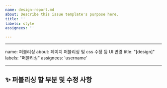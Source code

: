 ```yaml
---
name: design-report.md
about: Describe this issue template's purpose here.
title: ''
labels: style
assignees: ''

---
```


---
name: 퍼블리싱 
about: 페이지 퍼블리싱 및 css 수정 등 UI 변경
title: "[design]"
labels: "퍼블리싱"
assignees: 'username'

---

## ✨ 퍼블리싱 할 부분 및 수정 사항
<br>
